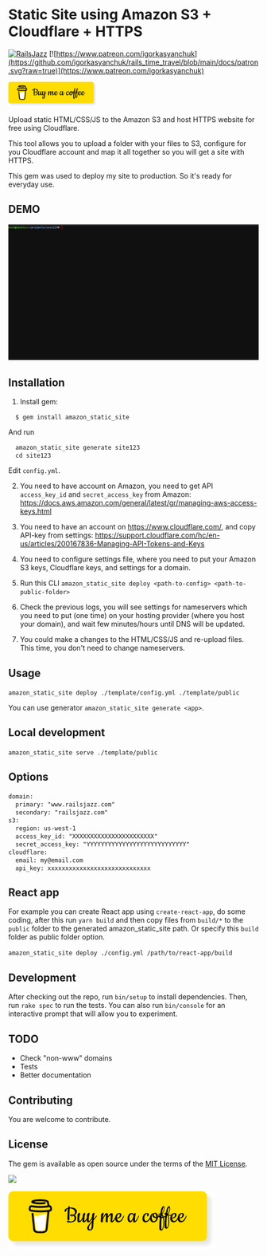 # Static Site using Amazon S3 + Cloudflare + HTTPS

[![RailsJazz](https://github.com/igorkasyanchuk/rails_time_travel/blob/main/docs/my_other.svg?raw=true)](https://www.railsjazz.com)
[![https://www.patreon.com/igorkasyanchuk](https://github.com/igorkasyanchuk/rails_time_travel/blob/main/docs/patron.svg?raw=true)](https://www.patreon.com/igorkasyanchuk)

[!["Buy Me A Coffee"](https://github.com/igorkasyanchuk/get-smart/blob/main/docs/snapshot-bmc-button-small.png?raw=true)](https://buymeacoffee.com/igorkasyanchuk)


Upload static HTML/CSS/JS to the Amazon S3 and host HTTPS website for free using Cloudflare.

This tool allows you to upload a folder with your files to S3, configure for you Cloudflare account and map it all together so you will get a site with HTTPS.

This gem was used to deploy my site to production. So it's ready for everyday use.

## DEMO

![demo upload file to s3](/docs/amazon_static_site.gif)

## Installation

1. Install gem:

```
  $ gem install amazon_static_site
```  
    
  And run 

```
  amazon_static_site generate site123
  cd site123
```
  
  Edit `config.yml`.
    
2. You need to have account on Amazon, you need to get API `access_key_id` and `secret_access_key` from Amazon: https://docs.aws.amazon.com/general/latest/gr/managing-aws-access-keys.html

3. You need to have an account on https://www.cloudflare.com/, and copy API-key from settings: https://support.cloudflare.com/hc/en-us/articles/200167836-Managing-API-Tokens-and-Keys

4. You need to configure settings file, where you need to put your Amazon S3 keys, Cloudflare keys, and settings for a domain.

5. Run this CLI `amazon_static_site deploy <path-to-config> <path-to-public-folder>`

6. Check the previous logs, you will see settings for nameservers which you need to put (one time) on your hosting provider (where you host your domain), and wait few minutes/hours until DNS will be updated.

7. You could make a changes to the HTML/CSS/JS and re-upload files. This time, you don't need to change nameservers.

## Usage

`amazon_static_site deploy ./template/config.yml ./template/public`

You can use generator `amazon_static_site generate <app>`.

## Local development

`amazon_static_site serve ./template/public`

## Options

```
domain:
  primary: "www.railsjazz.com"
  secondary: "railsjazz.com"
s3:
  region: us-west-1
  access_key_id: "XXXXXXXXXXXXXXXXXXXXXXX"
  secret_access_key: "YYYYYYYYYYYYYYYYYYYYYYYYYYYY"
cloudflare:
  email: my@email.com
  api_key: xxxxxxxxxxxxxxxxxxxxxxxxxxxxx
```

## React app

For example you can create React app using `create-react-app`, do some coding, after this run `yarn build` and then copy files from `build/*` to the `public` folder to the generated amazon_static_site path. Or specify this `build` folder as public folder option.

`amazon_static_site deploy ./config.yml /path/to/react-app/build`

## Development

After checking out the repo, run `bin/setup` to install dependencies. Then, run `rake spec` to run the tests. You can also run `bin/console` for an interactive prompt that will allow you to experiment.

## TODO

- Check "non-www" domains
- Tests
- Better documentation

## Contributing

You are welcome to contribute.

## License

The gem is available as open source under the terms of the [MIT License](https://opensource.org/licenses/MIT).

[<img src="https://github.com/igorkasyanchuk/rails_time_travel/blob/main/docs/more_gems.png?raw=true"
/>](https://www.railsjazz.com/?utm_source=github&utm_medium=bottom&utm_campaign=amazon_static_site)

[!["Buy Me A Coffee"](https://github.com/igorkasyanchuk/get-smart/blob/main/docs/snapshot-bmc-button.png?raw=true)](https://buymeacoffee.com/igorkasyanchuk)
